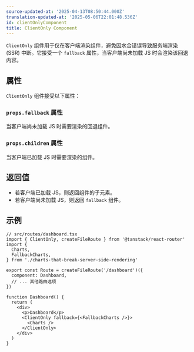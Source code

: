 ```yaml
---
source-updated-at: '2025-04-13T08:50:44.000Z'
translation-updated-at: '2025-05-06T22:01:48.536Z'
id: clientOnlyComponent
title: ClientOnly Component
---
```


`ClientOnly` 组件用于仅在客户端渲染组件，避免因水合错误导致服务端渲染 (SSR) 中断。它接受一个 `fallback` 属性，当客户端尚未加载 JS 时会渲染该回退内容。

## 属性

`ClientOnly` 组件接受以下属性：

### `props.fallback` 属性

当客户端尚未加载 JS 时需要渲染的回退组件。

### `props.children` 属性

当客户端已加载 JS 时需要渲染的组件。

## 返回值

- 若客户端已加载 JS，则返回组件的子元素。
- 若客户端尚未加载 JS，则返回 `fallback` 组件。

## 示例

```tsx
// src/routes/dashboard.tsx
import { ClientOnly, createFileRoute } from '@tanstack/react-router'
import {
  Charts,
  FallbackCharts,
} from './charts-that-break-server-side-rendering'

export const Route = createFileRoute('/dashboard')({
  component: Dashboard,
  // ... 其他路由选项
})

function Dashboard() {
  return (
    <div>
      <p>Dashboard</p>
      <ClientOnly fallback={<FallbackCharts />}>
        <Charts />
      </ClientOnly>
    </div>
  )
}
```
